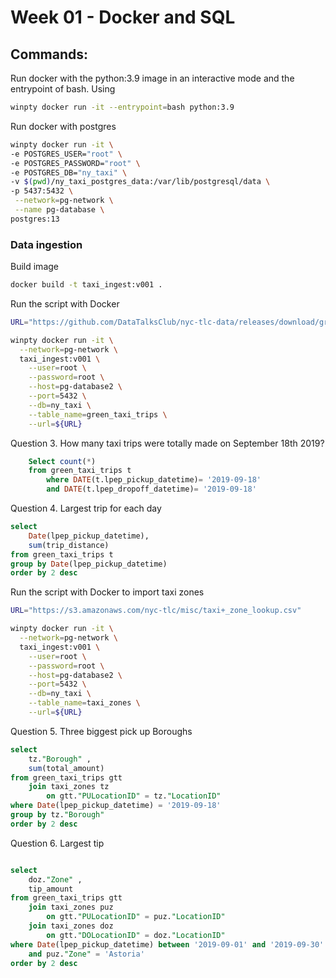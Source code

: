 # Week 01 - Docker and SQL

## Commands:


Run docker with the python:3.9 image in an interactive mode and the entrypoint of bash. Using  
```bash
winpty docker run -it --entrypoint=bash python:3.9
```

Run docker with postgres
```bash
winpty docker run -it \
-e POSTGRES_USER="root" \
-e POSTGRES_PASSWORD="root" \
-e POSTGRES_DB="ny_taxi" \
-v $(pwd)/ny_taxi_postgres_data:/var/lib/postgresql/data \
-p 5437:5432 \
 --network=pg-network \
 --name pg-database \
postgres:13
```

### Data ingestion

Build image
```bash
docker build -t taxi_ingest:v001 .
```

Run the script with Docker
```bash
URL="https://github.com/DataTalksClub/nyc-tlc-data/releases/download/green/green_tripdata_2019-09.csv.gz"

winpty docker run -it \
  --network=pg-network \
  taxi_ingest:v001 \
    --user=root \
    --password=root \
    --host=pg-database2 \
    --port=5432 \
    --db=ny_taxi \
    --table_name=green_taxi_trips \
    --url=${URL}
```

Question 3. How many taxi trips were totally made on September 18th 2019?
```sql
	Select count(*) 
	from green_taxi_trips t
		where DATE(t.lpep_pickup_datetime)= '2019-09-18'
		and DATE(t.lpep_dropoff_datetime)= '2019-09-18'
```

Question 4. Largest trip for each day

```sql
select
	Date(lpep_pickup_datetime),
	sum(trip_distance)
from green_taxi_trips t
group by Date(lpep_pickup_datetime)
order by 2 desc
```




Run the script with Docker to import taxi zones
```bash
URL="https://s3.amazonaws.com/nyc-tlc/misc/taxi+_zone_lookup.csv"

winpty docker run -it \
  --network=pg-network \
  taxi_ingest:v001 \
    --user=root \
    --password=root \
    --host=pg-database2 \
    --port=5432 \
    --db=ny_taxi \
    --table_name=taxi_zones \
    --url=${URL}
```
Question 5. Three biggest pick up Boroughs
```sql
select
	tz."Borough" ,
	sum(total_amount)
from green_taxi_trips gtt
	join taxi_zones tz
		on gtt."PULocationID" = tz."LocationID" 
where Date(lpep_pickup_datetime) = '2019-09-18'
group by tz."Borough" 
order by 2 desc

```

Question 6. Largest tip
```sql

select
	doz."Zone" ,
	tip_amount
from green_taxi_trips gtt
	join taxi_zones puz
		on gtt."PULocationID" = puz."LocationID" 
	join taxi_zones doz
		on gtt."DOLocationID" = doz."LocationID" 
where Date(lpep_pickup_datetime) between '2019-09-01' and '2019-09-30'
	and puz."Zone" = 'Astoria'
order by 2 desc
```
